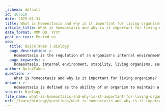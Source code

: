 ```yaml
---
_schema: default
id: 167510
date: 2025-01-31
title: What is homeostasis and why is it important for living organisms?
article_title: What is homeostasis and why is it important for living organisms?
date_format: MMM DD, YYYY
post_on_text: Posted on
seo:
  title: QuickTakes | Biology
  page_description: >-
    Homeostasis is the regulation of an organism's internal environment to maintain stability and ensure optimal functioning, critical for survival and health.
  page_keywords: >-
    homeostasis, internal environment, stability, living organisms, survival, temperature regulation, disease prevention, energy efficiency, environmental adaptability, metabolic processes
author: QuickTakes
question: >-
    What is homeostasis and why is it important for living organisms?
answer: >-
    Homeostasis is defined as the ability of an organism to maintain a stable internal environment despite changes in external conditions. This regulation is crucial for the survival of living organisms, as it ensures that physiological processes can occur optimally.\n\n### Importance of Homeostasis for Survival\n\n1. **Optimal Functioning**: Homeostasis allows organisms to function effectively by regulating various internal conditions such as temperature, pH, and ion concentrations. For example, human body temperature is maintained around 37°C (98.6°F), which is essential for enzymatic reactions and overall metabolic processes. If the body temperature deviates significantly from this range, it can lead to dysfunction and potentially life-threatening conditions.\n\n2. **Prevention of Disease**: Disruptions in homeostasis can lead to health issues and diseases. For instance, diabetes results from the inability to regulate blood glucose levels, leading to severe health complications. Thus, homeostatic mechanisms are essential for preventing such conditions and maintaining overall health.\n\n3. **Energy Efficiency**: Homeostasis contributes to energy efficiency by ensuring that metabolic processes are carried out under optimal conditions. This efficiency is vital for growth, reproduction, and overall maintenance of the organism. When internal conditions are stable, organisms can allocate energy resources more effectively.\n\n4. **Response to Environmental Changes**: Homeostasis enables organisms to adapt to fluctuations in their environment. For example, when external temperatures drop, mechanisms such as shivering or altering blood flow help maintain core body temperature. This adaptability is crucial for survival in varying habitats.\n\nIn summary, homeostasis is a fundamental characteristic of life that plays a critical role in the survival of organisms by maintaining internal stability, enabling optimal functioning, and allowing for adaptation to environmental changes. The ability to regulate internal conditions is essential for the health and longevity of living organisms.
subject: Biology
file_name: what-is-homeostasis-and-why-is-it-important-for-living-organisms.md
url: /learn/biology/questions/what-is-homeostasis-and-why-is-it-important-for-living-organisms
---
```


&nbsp;